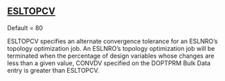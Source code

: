 ## [ESLTOPCV](https://nexus.hexagon.com/documentationcenter/bundle/MSC_Nastran_2022.4/page/Nastran_Combined_Book/qrg/parameters/TOC.ESLTOPCV.xhtml)

Default = 80

ESLTOPCV specifies an alternate convergence tolerance for an ESLNRO’s topology optimization job. An ESLNRO’s topology optimization job will be terminated when the percentage of design variables whose changes are less than a given value, CONVDV specified on the DOPTPRM Bulk Data entry is greater than ESLTOPCV.

